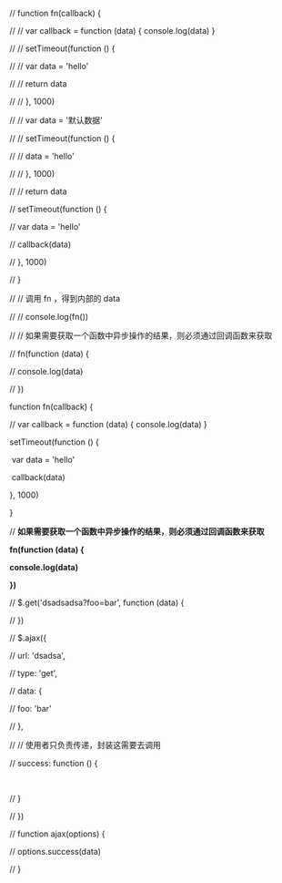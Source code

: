 // function fn(callback) {

//   // var callback = function (data) { console.log(data) }

//   // setTimeout(function () {

//   //   var data = 'hello'

//   //   return data

//   // }, 1000)

//   // var data = '默认数据'

//   // setTimeout(function () {

//   //   data = 'hello'

//   // }, 1000)

//   // return data

//   setTimeout(function () {

//     var data = 'hello'

//     callback(data)

//   }, 1000)

// }

// // 调用 fn ，得到内部的 data

// // console.log(fn())

// // 如果需要获取一个函数中异步操作的结果，则必须通过回调函数来获取

// fn(function (data) {

//   console.log(data)

// })

function fn(callback) {

  // var callback = function (data) { console.log(data) }

  setTimeout(function () {

​    var data = 'hello'

​    callback(data)

  }, 1000)

}

// **如果需要获取一个函数中异步操作的结果，则必须通过回调函数来获取**

**fn(function (data) {**

  **console.log(data)**

**})**

// $.get('dsadsadsa?foo=bar', function (data) {

// })

// $.ajax({

//   url: 'dsadsa',

//   type: 'get',

//   data: {

//     foo: 'bar'

//   },

//   // 使用者只负责传递，封装这需要去调用

//   success: function () {

​    

//   }

// })

// function ajax(options) {

//   options.success(data)

// }